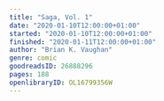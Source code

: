 ```yaml
---
title: "Saga, Vol. 1"
date: "2020-01-10T12:00:00+01:00"
started: "2020-01-10T12:00:00+01:00"
finished: "2020-01-11T12:00:00+01:00"
author: "Brian K. Vaughan"
genre: comic
goodreadsID: 26888296
pages: 188
openlibraryID: OL16799356W
---
```

